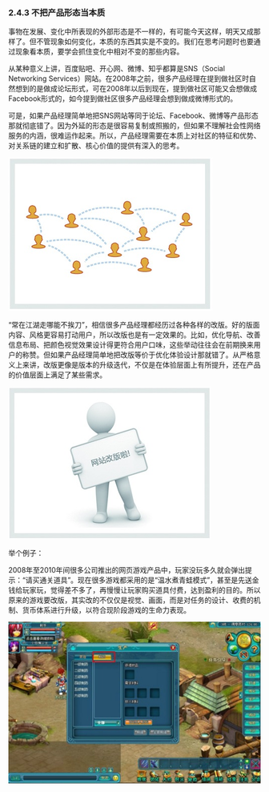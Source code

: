 ### 2.4.3 不把产品形态当本质

事物在发展、变化中所表现的外部形态是不一样的，有可能今天这样，明天又成那样了。但不管现象如何变化，本质的东西其实是不变的。我们在思考问题时也要通过现象看本质，要学会抓住变化中相对不变的那些内容。

从某种意义上讲，百度贴吧、开心网、微博、知乎都算是SNS（Social Networking Services）网站。在2008年之前，很多产品经理在提到做社区时自然想到的是做成论坛形式，可在2008年以后到现在，提到做社区可能又会想做成Facebook形式的，如今提到做社区很多产品经理会想到做成微博形式的。

可是，如果产品经理简单地把SNS网站等同于论坛、Facebook、微博等产品形态那就彻底错了。因为外延的形态是很容易复制或照搬的，但如果不理解社会性网络服务的内涵，很难运作起来。所以，产品经理需要在本质上对社区的特征和优势、对关系链的建立和扩散、核心价值的提供有深入的思考。

![](images/image01953_jpeg)

“常在江湖走哪能不挨刀”，相信很多产品经理都经历过各种各样的改版。好的版面内容、风格更容易打动用户，所以改版也是有一定效果的。比如，优化导航、改善信息布局、把颜色视觉效果设计得更符合用户口味，这些举动往往会在前期换来用户的称赞。但如果产品经理简单地把改版等价于优化体验设计那就错了。从严格意义上来讲，改版更像是版本的升级迭代，不仅是在体验层面上有所提升，还在产品的价值层面上满足了某些需求。

![](images/image01954_jpeg)

举个例子：

2008年至2010年间很多公司推出的网页游戏产品中，玩家没玩多久就会弹出提示：“请买通关道具”。现在很多游戏都采用的是“温水煮青蛙模式”，甚至是先送金钱给玩家玩，觉得差不多了，再慢慢让玩家购买道具付费，达到盈利的目的。所以原来的游戏要改版，其实改的不仅仅是视觉、画面，而是对任务的设计、收费的机制、货币体系进行升级，以符合现阶段游戏的生命力表现。

![](images/image01955_jpeg)
